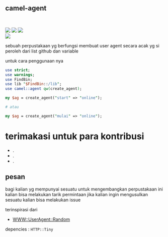 <p align="center">
  <h2>camel-agent</h2><br>
</p>
<p>
  <img src="https://img.shields.io/github/checks-status/Speedrun-bash/camel-agent/91b108d4b7359b2f8794a4614c11cb1157dc9fff">
  <img src="https://img.shields.io/github/languages/count/Speedrun-bash/camel-agent?color=green&logo=apache&style=plastic">
  <img src="https://img.shields.io/github/languages/code-size/Speedrun-bash/camel-tools?color=green&style=plastic"><br>
  <img src="https://img.shields.io/github/stars/Speedrun-bash/camel-agent?color=green&style=social">
</p>

sebuah perpustakaan yg berfungsi membuat user agent secara acak
yg si peroleh dari list github dan variable

untuk cara penggunaan nya
```perl
use strict;
use warnings;
use FindBin;
use lib "$FindBin::/lib";
use camel::agent qw(create_agent);

my $ag = create_agent("start" => "online");

# atau

my $ag = create_agent("mulai" => "online");
```

# terimakasi untuk para kontribusi
- .
- .
- .

## pesan
bagi kalian yg mempunyai sesuatu untuk mengembangkan perpustakaan ini kalian bisa melakukan tarik permintaan jika kalian ingin mengusulkan sesuatu kalian bisa melakukan issue

terinspirasi dari
- [WWW::UserAgent::Random](https://metacpan.org/pod/WWW::UserAgent::Random)

depencies :
`HTTP::Tiny`
